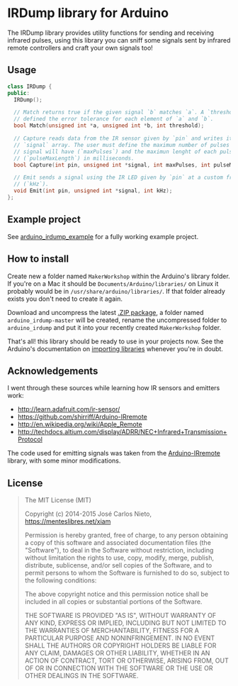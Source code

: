# IRDump library for Arduino

The IRDump library provides utility functions for sending and receiving
infrared pulses, using this library you can sniff some signals sent by infrared
remote controllers and craft your own signals too!

## Usage

```c++
class IRDump {
public:
  IRDump();

  // Match returns true if the given signal `b` matches `a`. A `threshold`
  // defined the error tolerance for each element of `a` and `b`.
  bool Match(unsigned int *a, unsigned int *b, int threshold);

  // Capture reads data from the IR sensor given by `pin` and writes it to the
  // `signal` array. The user must define the maximum number of pulses this
  // signal will have (`maxPulses`) and the maximun lenght of each pulse
  // (`pulseMaxLength`) in milliseconds.
  bool Capture(int pin, unsigned int *signal, int maxPulses, int pulseMaxLength);

  // Emit sends a signal using the IR LED given by `pin` at a custom frequency
  // (`kHz`).
  void Emit(int pin, unsigned int *signal, int kHz);
};
```

## Example project

See [arduino_irdump_example][3] for a fully working example project.

## How to install

Create new a folder named `MakerWorkshop` within the Arduino's library folder.
If you're on a Mac it should be `Documents/Arduino/libraries/` on Linux it
probably would be in `/usr/share/arduino/libraries/`. If that folder already
exists you don't need to create it again.

Download and uncompress the latest [.ZIP package][1], a folder named
`arduino_irdump-master` will be created, rename the uncompressed folder to
`arduino_irdump` and put it into your recently created `MakerWorkshop` folder.

That's all! this library should be ready to use in your projects now. See the
Arduino's documentation on [importing libraries][2] whenever you're in doubt.

## Acknowledgements

I went through these sources while learning how IR sensors and emitters work:

* http://learn.adafruit.com/ir-sensor/
* https://github.com/shirriff/Arduino-IRremote
* http://en.wikipedia.org/wiki/Apple_Remote
* http://techdocs.altium.com/display/ADRR/NEC+Infrared+Transmission+Protocol

The code used for emitting signals was taken from the
[Arduino-IRremote](https://github.com/shirriff/Arduino-IRremote) library, with
some minor modifications.

## License

> The MIT License (MIT)
>
> Copyright (c) 2014-2015 José Carlos Nieto, https://menteslibres.net/xiam
>
> Permission is hereby granted, free of charge, to any person obtaining
> a copy of this software and associated documentation files (the
> "Software"), to deal in the Software without restriction, including
> without limitation the rights to use, copy, modify, merge, publish,
> distribute, sublicense, and/or sell copies of the Software, and to
> permit persons to whom the Software is furnished to do so, subject to
> the following conditions:
>
> The above copyright notice and this permission notice shall be
> included in all copies or substantial portions of the Software.
>
> THE SOFTWARE IS PROVIDED "AS IS", WITHOUT WARRANTY OF ANY KIND,
> EXPRESS OR IMPLIED, INCLUDING BUT NOT LIMITED TO THE WARRANTIES OF
> MERCHANTABILITY, FITNESS FOR A PARTICULAR PURPOSE AND
> NONINFRINGEMENT. IN NO EVENT SHALL THE AUTHORS OR COPYRIGHT HOLDERS BE
> LIABLE FOR ANY CLAIM, DAMAGES OR OTHER LIABILITY, WHETHER IN AN ACTION
> OF CONTRACT, TORT OR OTHERWISE, ARISING FROM, OUT OF OR IN CONNECTION
> WITH THE SOFTWARE OR THE USE OR OTHER DEALINGS IN THE SOFTWARE.

[1]: https://github.com/makerworkshop/arduino_irdump/archive/master.zip
[2]: http://www.arduino.cc/en/guide/libraries
[3]: https://github.com/makerworkshop/arduino_irdump_example
